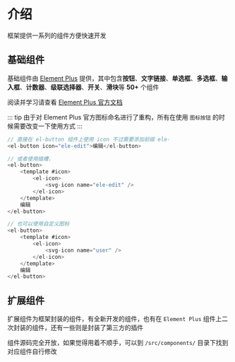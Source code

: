 # 介绍
框架提供一系列的组件方便快速开发

## 基础组件
基础组件由 [Element Plus](https://element-plus.org/#/zh-CN) 提供，其中包含**按钮**、**文字链接**、**单选框**、**多选框**、**输入框**、**计数器**、**级联选择器**、**开关**、**滑块**等 **50+** 个组件

阅读并学习请查看 [Element Plus 官方文档](https://element-plus.org/#/zh-CN)

::: tip
由于对 Element Plus 官方图标命名进行了重构，所有在使用 `图标按钮` 的时候需要改变一下使用方式
:::

``` js
// 直接在 el-button 组件上使用 icon 不过需要添加前缀 ele-
<el-button icon="ele-edit">编辑</el-button>

// 或者使用插槽，
<el-button>
    <template #icon>
        <el-icon>
            <svg-icon name="ele-edit" />
        </el-icon>
    </template>
    编辑
</el-button>

// 也可以使用自定义图标
<el-button>
    <template #icon>
        <el-icon>
            <svg-icon name="user" />
        </el-icon>
    </template>
    编辑
</el-button>
```

## 扩展组件
扩展组件为框架封装的组件，有全新开发的组件，也有在 `Element Plus` 组件上二次封装的组件，还有一些则是封装了第三方的插件

组件源码完全开放，如果觉得用着不顺手，可以到 `/src/components/` 目录下找到对应组件自行修改